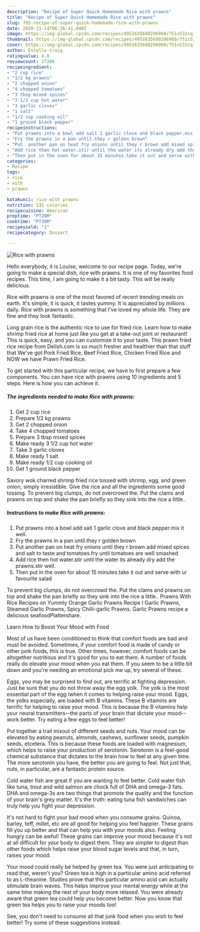 ```yaml
---
description: "Recipe of Super Quick Homemade Rice with prawns"
title: "Recipe of Super Quick Homemade Rice with prawns"
slug: 705-recipe-of-super-quick-homemade-rice-with-prawns
date: 2020-11-14T06:26:41.040Z
image: https://img-global.cpcdn.com/recipes/4951635680296960/751x532cq70/rice-with-prawns-recipe-main-photo.jpg
thumbnail: https://img-global.cpcdn.com/recipes/4951635680296960/751x532cq70/rice-with-prawns-recipe-main-photo.jpg
cover: https://img-global.cpcdn.com/recipes/4951635680296960/751x532cq70/rice-with-prawns-recipe-main-photo.jpg
author: Estelle Craig
ratingvalue: 4.8
reviewcount: 27286
recipeingredient:
- "2 cup rice"
- "1/2 kg prawns"
- "2 chopped onion"
- "4 chopped tomatoes"
- "3 tbsp mixed spices"
- "3 1/2 cup hot water"
- "3 garlic cloves"
- "1 salt"
- "1/2 cup cooking oil"
- "1 ground black pepper"
recipeinstructions:
- "Put prawns into a bowl add salt 1 garlic clove and black pepper.mix it well."
- "Fry the prawns in a pan until.they r golden brown"
- "Put  another pan on heat fry onions until they r brown add mixed spices and salt to taste and tomatoes.fry until tomatoes are well smashed"
- "Add rice then hot water.stir until the water its already dry add the prawns.stir well."
- "Then put in the oven for about 15 minutes.take it out and serve with ur favourite salad"
categories:
- Recipe
tags:
- rice
- with
- prawns

katakunci: rice with prawns 
nutrition: 131 calories
recipecuisine: American
preptime: "PT20M"
cooktime: "PT30M"
recipeyield: "1"
recipecategory: Dessert

---
```



![Rice with prawns](https://img-global.cpcdn.com/recipes/4951635680296960/751x532cq70/rice-with-prawns-recipe-main-photo.jpg)

Hello everybody, it is Louise, welcome to our recipe page. Today, we're going to make a special dish, rice with prawns. It is one of my favorites food recipes. This time, I am going to make it a bit tasty. This will be really delicious.

Rice with prawns is one of the most favored of recent trending meals on earth. It's simple, it is quick, it tastes yummy. It is appreciated by millions daily. Rice with prawns is something that I've loved my whole life. They are fine and they look fantastic.

Long grain rice is the authentic rice to use for fried rice. Learn how to make shrimp fried rice at home just like you get at a take-out joint or restaurant! This is quick, easy, and you can customize it to your taste. This prawn fried rice recipe from Delish.com is so much fresher and healthier than that stuff that We&#39;ve got Pork Fried Rice, Beef Fried Rice, Chicken Fried Rice and NOW we have Prawn Fried Rice.


To get started with this particular recipe, we have to first prepare a few components. You can have rice with prawns using 10 ingredients and 5 steps. Here is how you can achieve it.

<!--inarticleads1-->

##### The ingredients needed to make Rice with prawns:

1. Get 2 cup rice
1. Prepare 1/2 kg prawns
1. Get 2 chopped onion
1. Take 4 chopped tomatoes
1. Prepare 3 tbsp mixed spices
1. Make ready 3 1/2 cup hot water
1. Take 3 garlic cloves
1. Make ready 1 salt
1. Make ready 1/2 cup cooking oil
1. Get 1 ground black pepper


Savory wok charred shrimp fried rice tossed with shrimp, egg, and green onion, simply irresistible. Give the rice and all the ingredients some good tossing. To prevent big clumps, do not overcrowd the. Put the clams and prawns on top and shake the pan briefly so they sink into the rice a little.. 

<!--inarticleads2-->

##### Instructions to make Rice with prawns:

1. Put prawns into a bowl add salt 1 garlic clove and black pepper.mix it well.
1. Fry the prawns in a pan until.they r golden brown
1. Put  another pan on heat fry onions until they r brown add mixed spices and salt to taste and tomatoes.fry until tomatoes are well smashed
1. Add rice then hot water.stir until the water its already dry add the prawns.stir well.
1. Then put in the oven for about 15 minutes.take it out and serve with ur favourite salad


To prevent big clumps, do not overcrowd the. Put the clams and prawns on top and shake the pan briefly so they sink into the rice a little.. Prawns With Rice Recipes on Yummly Orange Garlic Prawns Recipe I Garlic Prawns, Steamed Garlic Prawns, Spicy Chilli-garlic Prawns. Garlic Prawns recipe a delicious seafoodPlattershare. 

Learn How to Boost Your Mood with Food


Most of us have been conditioned to think that comfort foods are bad and must be avoided. Sometimes, if your comfort food is made of candy or other junk foods, this is true. Other times, however, comfort foods can be altogether nutritious and it's good for you to eat them. A number of foods really do elevate your mood when you eat them. If you seem to be a little bit down and you're needing an emotional pick me up, try several of these.

Eggs, you may be surprised to find out, are terrific at fighting depression. Just be sure that you do not throw away the egg yolk. The yolk is the most essential part of the egg iwhen it comes to helping raise your mood. Eggs, the yolks especially, are loaded with B vitamins. These B vitamins are terrific for helping to raise your mood. This is because the B vitamins help your neural transmitters--the parts of your brain that dictate your mood--work better. Try eating a few eggs to feel better!

Put together a trail mixout of different seeds and nuts. Your mood can be elevated by eating peanuts, almonds, cashews, sunflower seeds, pumpkin seeds, etcetera. This is because these foods are loaded with magnesium, which helps to raise your production of serotonin. Serotonin is a feel-good chemical substance that dictates to the brain how to feel at any given time. The more serotonin you have, the better you are going to feel. Not just that, nuts, in particular, are a fantastic protein source.

Cold water fish are great if you are wanting to feel better. Cold water fish like tuna, trout and wild salmon are chock full of DHA and omega-3 fats. DHA and omega-3s are two things that promote the quality and the function of your brain's grey matter. It's the truth: eating tuna fish sandwiches can truly help you fight your depression. 

It's not hard to fight your bad mood when you consume grains. Quinoa, barley, teff, millet, etc are all good for helping you feel happier. These grains fill you up better and that can help you with your moods also. Feeling hungry can be awful! These grains can improve your mood because it's not at all difficult for your body to digest them. They are simpler to digest than other foods which helps raise your blood sugar levels and that, in turn, raises your mood.

Your mood could really be helped by green tea. You were just anticipating to read that, weren't you? Green tea is high in a particular amino acid referred to as L-theanine. Studies prove that this particular amino acid can actually stimulate brain waves. This helps improve your mental energy while at the same time making the rest of your body more relaxed. You were already aware that green tea could help you become better. Now you know that green tea helps you to raise your moods too!

See, you don't need to consume all that junk food when you wish to feel better! Try  some  of  these  suggestions  instead.


